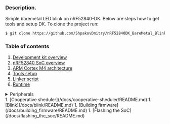 ### Description.
Simple baremetal LED blink on nRF52840-DK.
Below are steps how to get tools and setup DK.
To clone the project run:
```bash
$ git clone https://github.com/ShpakovDmitry/nRF52840DK_BareMetal_Blink.git
```

### Table of contents

1. [Development kit overview](/docs/dk-overview/README.md)
1. [nRF52840 SoC overview](/docs/nRF52840-overview/README.md)
1. [ARM Cortex M4 architecture](/docs/arm-cortex-m4-architecture/README.md)
1. [Tools setup](/docs/tools-setup/README.md)
1. [Linker script](/docs/linker-script/README.md)
1. [Runtime](/docs/runtime/README.md)
<details>
<summary>Peripherals</summary>
1. [Clock](/docs/clock/README.md)
1. [GPIO](/docs/gpio/README.md)
1. [SysTime](/docs/systime/README.md)
1. [RTC](/docs/rtc/README.md)
1. [NVIC](/docs/nvic/README.md)
</details>
1. [Cooperative sheduler](/docs/cooperative-sheduler/README.md)
1. [Blink](/docs/blink/README.md)
1. [Building firmware](/docs/building_firmware/README.md)
1. [Flashing the SoC](/docs/flashing_the_soc/README.md)
